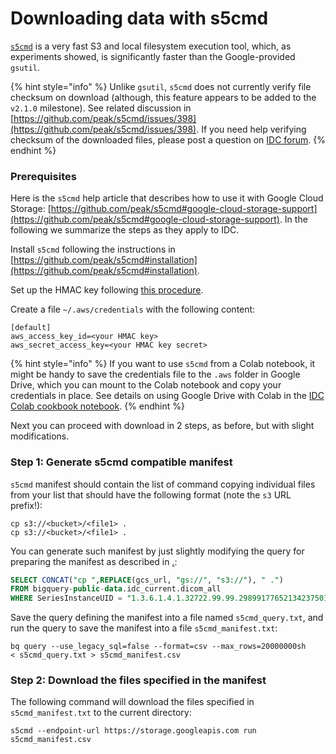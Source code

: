 # Downloading data with s5cmd

[`s5cmd`](https://github.com/peak/s5cmd) is a very fast S3 and local filesystem execution tool, which, as experiments showed, is significantly faster than the Google-provided `gsutil`.

{% hint style="info" %}
Unlike `gsutil`, `s5cmd` does not currently verify file checksum on download (although, this feature appears to be added to the `v2.1.0` milestone). See related discussion in [https://github.com/peak/s5cmd/issues/398](https://github.com/peak/s5cmd/issues/398). If you need help verifying checksum of the downloaded files, please post a question on [IDC forum](https://discourse.canceridc.dev).
{% endhint %}

### Prerequisites

Here is the `s5cmd` help article that describes how to use it with Google Cloud Storage: [https://github.com/peak/s5cmd#google-cloud-storage-support](https://github.com/peak/s5cmd#google-cloud-storage-support). In the following we summarize the steps as they apply to IDC.

Install `s5cmd` following the instructions in [https://github.com/peak/s5cmd#installation](https://github.com/peak/s5cmd#installation).

Set up the HMAC key following [this procedure](https://cloud.google.com/storage/docs/authentication/managing-hmackeys#create).&#x20;

Create a file `~/.aws/credentials` with the following content:

```
[default]
aws_access_key_id=<your HMAC key>
aws_secret_access_key=<your HMAC key secret>
```

{% hint style="info" %}
If you want to use `s5cmd` from a Colab notebook, it might be handy to save the credentials file to the `.aws` folder in Google Drive, which you can mount to the Colab notebook and copy your credentials in place. See details on using Google Drive with Colab in the [IDC Colab cookbook notebook](https://github.com/ImagingDataCommons/IDC-Examples/blob/master/notebooks/cookbook.ipynb).
{% endhint %}

Next you can proceed with download in 2 steps, as before, but with slight modifications.

### Step 1: Generate s5cmd compatible manifest

`s5cmd` manifest should contain the list of command copying individual files from your list that should have the following format (note the `s3` URL prefix!):

```
cp s3://<bucket>/<file1> .
cp s3://<bucket>/<file1> .
```

You can generate such manifest by just slightly modifying the query for preparing the manifest as described in [.](./ "mention"):

```sql
SELECT CONCAT("cp ",REPLACE(gcs_url, "gs://", "s3://"), " .") 
FROM bigquery-public-data.idc_current.dicom_all 
WHERE SeriesInstanceUID = "1.3.6.1.4.1.32722.99.99.298991776521342375010861296712563382046"
```

Save the query defining the manifest into a file named `s5cmd_query.txt`, and run the query to save the manifest into a file `s5cmd_manifest.txt`:

```shell
bq query --use_legacy_sql=false --format=csv --max_rows=20000000sh
< s5cmd_query.txt > s5cmd_manifest.csv
```

### Step 2: Download the files specified in the manifest

The following command will download the files specified in `s5cmd_manifest.txt` to the current directory:

```shell
s5cmd --endpoint-url https://storage.googleapis.com run s5cmd_manifest.csv
```
